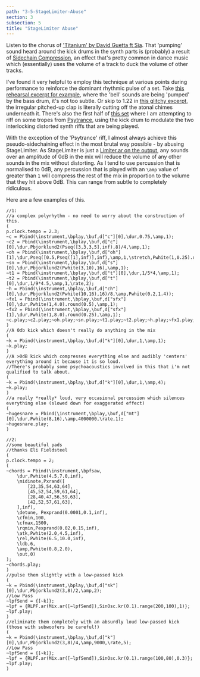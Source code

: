 ```yaml
---
path: "3-5-StageLimiter-Abuse"
section: 3
subsection: 5
title: "StageLimiter Abuse"
---
```


Listen to the chorus of ['Titanium' by David Guetta ft Sia](https://www.youtube.com/watch?v=JRfuAukYTKg). That 'pumping' sound heard around the kick drums in the synth parts is (probably) a result of [Sidechain Compression](http://www.sonicscoop.com/2013/06/27/beyond-the-basics-sidechain-compression/), an effect that's pretty common in dance music which (essentially) uses the volume of a track to duck the volume of other tracks.

I've found it very helpful to employ this technique at various points during performance to reinforce the dominant rhythmic pulse of a set. Take [this rehearsal excerpt for example](https://soundcloud.com/co-3-4-pt/rehearsal_170220_114908), where the 'bell' sounds are being 'pumped' by the bass drum, it's not too subtle. Or skip to 1.22 in [this glitchy excerpt](https://soundcloud.com/co-3-4-pt/broken_rehearsal_151117_225533), the irregular pitched-up clap is literally cutting off the atonal chimes underneath it. There's also the first half of [this set](https://co34pt.bandcamp.com/album/live-icmus-introducing-bar-loco-15-6-16) where I am attempting to riff on some tropes from [Psytrance](https://youtu.be/HdxQJ_C0kdQ?t=34m2s), using the kick drum to modulate the two interlocking distorted synth riffs that are being played.

With the exception of the 'Psytrance' riff, I almost always achieve this pseudo-sidechaining effect in the most brutal way possible - by abusing StageLimiter. As StageLimiter is just a [Limiter.ar on the output](https://github.com/supercollider-quarks/BatLib/blob/master/StageLimiter.sc), any sounds over an amplitude of 0dB in the mix will reduce the volume of any other sounds in the mix without distorting. As I tend to use percussion that is normalised to 0dB, any percussion that is played with an `\amp` value of greater than `1` will compress the rest of the mix in proportion to the volume that they hit above 0dB. This can range from subtle to completely ridiculous.

Here are a few examples of this.

```supercollider
//1:
//a complex polyrhythm - no need to worry about the construction of this.
(
p.clock.tempo = 2.3;
~c = Pbind(\instrument,\bplay,\buf,d["c"][0],\dur,0.75,\amp,1);
~c2 = Pbind(\instrument,\bplay,\buf,d["c"][0],\dur,Pbjorklund2(Pseq([3,3,3,5],inf),8)/4,\amp,1);
~oh = Pbind(\instrument,\bplay,\buf,d["oh"][1],\dur,Pseq([0.5,Pseq([1],inf)],inf),\amp,1,\stretch,Pwhite(1,0.25).round(0.25));
~sn = Pbind(\instrument,\bplay,\buf,d["s"][0],\dur,Pbjorklund2(Pwhite(3,10),16),\amp,1);
~t1 = Pbind(\instrument,\bplay,\buf,d["t"][0],\dur,1/5*4,\amp,1);
~t2 = Pbind(\instrument,\bplay,\buf,d["t"][0],\dur,1/9*4.5,\amp,1,\rate,2);
~h = Pbind(\instrument,\bplay,\buf,d["ch"][0],\dur,Pbjorklund2(Pwhite(10,16),16)/8,\amp,Pwhite(0.2,1.4));
~fx1 = Pbind(\instrument,\bplay,\buf,d["sfx"][0],\dur,Pwhite(1,4.0).round(0.5),\amp,1);
~fx2 = Pbind(\instrument,\bplay,\buf,d["sfx"][1],\dur,Pwhite(1,8.0).round(0.25),\amp,1);
~c.play;~c2.play;~oh.play;~sn.play;~t1.play;~t2.play;~h.play;~fx1.play;~fx2.play;
)
//A 0db kick which doesn't really do anything in the mix
(
~k = Pbind(\instrument,\bplay,\buf,d["k"][0],\dur,1,\amp,1);
~k.play;
)
//A >0dB kick which compresses everything else and audibly 'centers' everything around it because it is so loud.
//There's probably some psychoacoustics involved in this that i'm not qualified to talk about.
(
~k = Pbind(\instrument,\bplay,\buf,d["k"][0],\dur,1,\amp,4);
~k.play;
)
//a really *really* loud, very occasional percussion which silences everything else (slowed down for exaggerated effect)
(
~hugesnare = Pbind(\instrument,\bplay,\buf,d["mt"][0],\dur,Pwhite(8,16),\amp,4000000,\rate,1);
~hugesnare.play;
)

//2:
//some beautiful pads
//thanks Eli Fieldsteel
(
p.clock.tempo = 2;
(
~chords = Pbind(\instrument,\bpfsaw,
	\dur,Pwhite(4.5,7.0,inf),
	\midinote,Pxrand([
		[23,35,54,63,64],
		[45,52,54,59,61,64],
		[28,40,47,56,59,63],
		[42,52,57,61,63],
	],inf),
	\detune, Pexprand(0.0001,0.1,inf),
	\cfmin,100,
	\cfmax,1500,
	\rqmin,Pexprand(0.02,0.15,inf),
	\atk,Pwhite(2.0,4.5,inf),
	\rel,Pwhite(6.5,10.0,inf),
	\ldb,6,
	\amp,Pwhite(0.8,2.0),
	\out,0)
);
~chords.play;
)
//pulse them slightly with a low-passed kick
(
~k = Pbind(\instrument,\bplay,\buf,d["sk"][0],\dur,Pbjorklund2(3,8)/2,\amp,2);
//Low Pass
~lpfSend = {[~k]};
~lpf = {RLPF.ar(Mix.ar([~lpfSend]),SinOsc.kr(0.1).range(200,100),1)};
~lpf.play;
)
//eliminate them completely with an absurdly loud low-passed kick (those with subwoofers be careful!)
(
~k = Pbind(\instrument,\bplay,\buf,d["k"][0],\dur,Pbjorklund2(3,8)/4,\amp,9000,\rate,5);
//Low Pass
~lpfSend = {[~k]};
~lpf = {RLPF.ar(Mix.ar([~lpfSend]),SinOsc.kr(0.1).range(100,80),0.3)};
~lpf.play;
)
```
